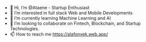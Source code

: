 - 👋 Hi, I’m @Ataene - Startup Enthusiast
- 👀 I’m interested in full stack Web and Mobile Developments
- 🌱 I’m currently learning Machine Learning and AI
- 💞️ I’m looking to collaborate on Fintech, Blockchain, and Startup Technologies.
- 📫 How to reach me https://alafonyek.web.app/

<!---
Ataene/Ataene is a ✨ special ✨ repository because its `README.md` (this file) appears on your GitHub profile.
You can click the Preview link to take a look at your changes.
--->
